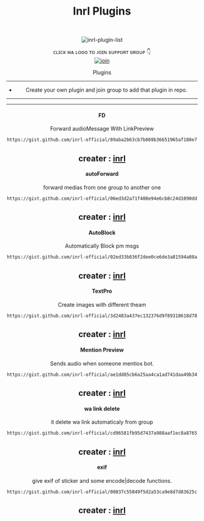 <h1 align="center"> Inrl Plugins </h1>
<div align="center">
<br /> 
<p align="center"> <img src="https://komarev.com/ghpvc/?username=Inrl-official&label=Visitors%20count&color=10d9c3&style=plastic" alt="inrl-plugin-list" /> </p>


ᴄʟɪᴄᴋ ᴡᴀ ʟᴏɢᴏ ᴛᴏ ᴊᴏɪɴ sᴜᴘᴘᴏʀᴛ ɢʀᴏᴜᴘ 👇 
<br> [![join](https://raw.githubusercontent.com/inrl-official/externel-plugins/master/media/inrl.png)](https://chat.whatsapp.com/EznQoeFnVxM8lgF1hraL7K)
  <div align="center"  
<h4 align="center">Plugins</h1>

---

- Create your own plugin and join group to add that plugin in repo.

---

---

<h4 align="center">   FD </h1>

Forward audioMessage With LinkPreview
```
https://gist.github.com/inrl-official/89aba2b63cb7b869b36651965af180e7
```
creater : [inrl](https://github.com/inrl-official)
---

<h4 align="center">  autoForward </h1>

forward medias from one group to another one
```
https://gist.github.com/inrl-official/06ed3d2a71f408e94e6cb8c24d1090dd
```
creater : [inrl](https://github.com/inrl-official)
---

<h4 align="center">  AutoBlock </h1>

Automatically Block pm msgs
```
https://gist.github.com/inrl-official/02ed33b836f2dee0ce6de3a81594a08a
```
creater : [inrl](https://github.com/inrl-official)
---

<h4 align="center">  TextPro </h1>

Create images with different theam
```
https://gist.github.com/inrl-official/3d2483a437ec132376d9f89318618d78
```
creater : [inrl](https://github.com/inrl-official)
---

<h4 align="center">  Mention Preview </h1>

Sends audio when someone mentios bot.
```
https://gist.github.com/inrl-official/ae1dd85cb6a25aa4ca1ad741daa49b34
```
creater : [inrl](https://github.com/inrl-official)
---
<h4 align="center">  wa link delete</h1>

it delete wa link automaticaly from group
```
https://gist.github.com/inrl-official/cd96581fb95d7437a988aaf1ec8a8765
```
creater : [inrl](https://github.com/inrl-official)
---

<h4 align="center">  exif </h1>

give exif of sticker and some encode|decode functions.
```
https://gist.github.com/inrl-official/00837c55849f5d2a53ca9e8d7d83625c
```
creater : [inrl](https://github.com/inrl-official)
---
